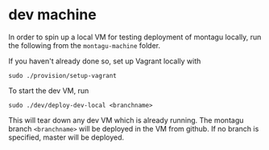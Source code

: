 # dev machine

In order to spin up a local VM for testing deployment of montagu locally, run the following from the `montagu-machine` folder.

If you haven't already done so, set up Vagrant locally with 

```
sudo ./provision/setup-vagrant
``` 

To start the dev VM, run

```
sudo ./dev/deploy-dev-local <branchname>
```

This will tear down any dev VM which is already running. The montagu branch `<branchname>` will be deployed in the VM 
from github. If no branch is specified, master will be deployed.  